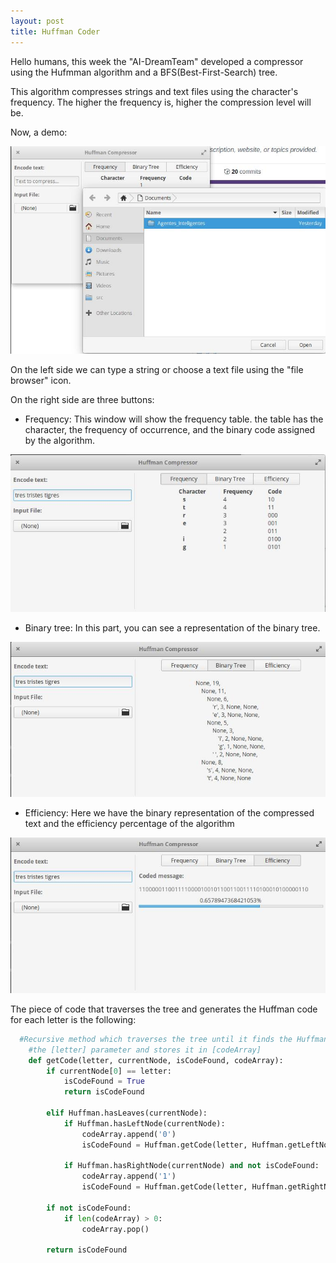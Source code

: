 ```yaml
---
layout: post
title: Huffman Coder
---
```

 
Hello humans, this week the "AI-DreamTeam" developed a compressor using the Hufmman algorithm and a BFS(Best-First-Search) tree. 

This algorithm compresses strings and text files using the character's frequency. The higher the frequency is, higher the compression level will be.

Now, a demo:

<img src="/images/fulls/P02_Huffman2.jpg" class="fit image">

On the left side we can type a string or choose a text file using the "file browser" icon.

On the right side are three buttons:

  - Frequency:  This window will show the frequency table. the table has the character, 
the frequency of occurrence, and the binary code assigned by the algorithm.

<img src="/images/thumbs/P02_Frequency.jpg" class="fit image">

 - Binary tree:  In this part, you can see a representation of the binary tree.
  
<img src="/images/thumbs/P02_Binary_tree.jpg" class="fit image">

 - Efficiency: Here we have the binary representation of the compressed text and the efficiency percentage of the algorithm
  
<img src="/images/thumbs/P02_Efficiency.jpg" class="fit image">

The piece of code that traverses the tree and generates the Huffman code for each letter is the following:

```python
  #Recursive method which traverses the tree until it finds the Huffman code for
    #the [letter] parameter and stores it in [codeArray]
    def getCode(letter, currentNode, isCodeFound, codeArray):
        if currentNode[0] == letter:
            isCodeFound = True
            return isCodeFound

        elif Huffman.hasLeaves(currentNode):
            if Huffman.hasLeftNode(currentNode):
                codeArray.append('0')
                isCodeFound = Huffman.getCode(letter, Huffman.getLeftNode(currentNode), isCodeFound, codeArray)

            if Huffman.hasRightNode(currentNode) and not isCodeFound:
                codeArray.append('1')
                isCodeFound = Huffman.getCode(letter, Huffman.getRightNode(currentNode), isCodeFound, codeArray)

        if not isCodeFound:
            if len(codeArray) > 0:
                codeArray.pop()

        return isCodeFound
```
